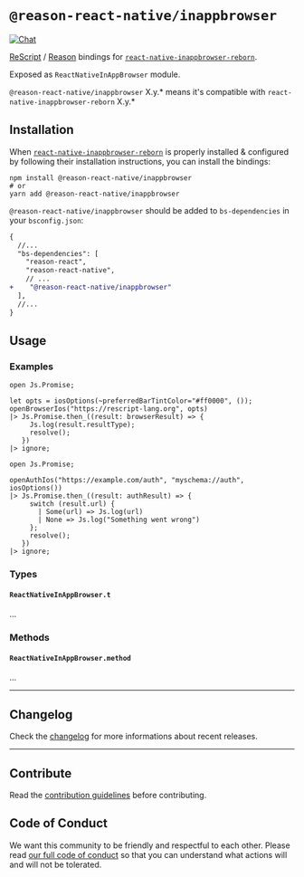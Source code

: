 # `@reason-react-native/inappbrowser`

[![Chat](https://img.shields.io/discord/235176658175262720.svg?logo=discord&colorb=blue)](https://reason-react-native.github.io/discord/)

[ReScript](https://rescript-lang.org) / [Reason](https://reasonml.github.io) bindings for
[`react-native-inappbrowser-reborn`](https://github.com/proyecto26/react-native-inappbrowser).

Exposed as `ReactNativeInAppBrowser` module.

`@reason-react-native/inappbrowser` X.y.\* means it's compatible with
`react-native-inappbrowser-reborn` X.y.\*

## Installation

When
[`react-native-inappbrowser-reborn`](https://github.com/proyecto26/react-native-inappbrowser)
is properly installed & configured by following their installation instructions,
you can install the bindings:

```console
npm install @reason-react-native/inappbrowser
# or
yarn add @reason-react-native/inappbrowser
```

`@reason-react-native/inappbrowser` should be added to `bs-dependencies` in your
`bsconfig.json`:

```diff
{
  //...
  "bs-dependencies": [
    "reason-react",
    "reason-react-native",
    // ...
+    "@reason-react-native/inappbrowser"
  ],
  //...
}
```

## Usage

### Examples

```reason
open Js.Promise;

let opts = iosOptions(~preferredBarTintColor="#ff0000", ());
openBrowserIos("https://rescript-lang.org", opts)
|> Js.Promise.then_((result: browserResult) => {
     Js.log(result.resultType);
     resolve();
   })
|> ignore;
```

```reason
open Js.Promise;

openAuthIos("https://example.com/auth", "myschema://auth", iosOptions())
|> Js.Promise.then_((result: authResult) => {
     switch (result.url) {
       | Some(url) => Js.log(url)
       | None => Js.log("Something went wrong")
     };
     resolve();
   })
|> ignore;
```

### Types

#### `ReactNativeInAppBrowser.t`

...

### Methods

#### `ReactNativeInAppBrowser.method`

...

---

## Changelog

Check the [changelog](./CHANGELOG.md) for more informations about recent
releases.

---

## Contribute

Read the
[contribution guidelines](https://github.com/reason-react-native/.github/blob/master/CONTRIBUTING.md)
before contributing.

## Code of Conduct

We want this community to be friendly and respectful to each other. Please read
[our full code of conduct](https://github.com/reason-react-native/.github/blob/master/CODE_OF_CONDUCT.md)
so that you can understand what actions will and will not be tolerated.
